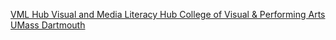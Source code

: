 [VML Hub   Visual and Media Literacy Hub   College of Visual & Performing Arts   UMass Dartmouth](https://qi.tc/qi/118300)